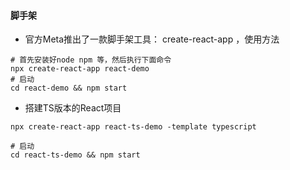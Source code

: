 #### 脚手架

- 官方Meta推出了一款脚手架工具： create-react-app ，使用方法

```shell
# 首先安装好node npm 等，然后执行下面命令
npx create-react-app react-demo
# 启动
cd react-demo && npm start
```

- 搭建TS版本的React项目

```shell
npx create-react-app react-ts-demo -template typescript

# 启动
cd react-ts-demo && npm start

```